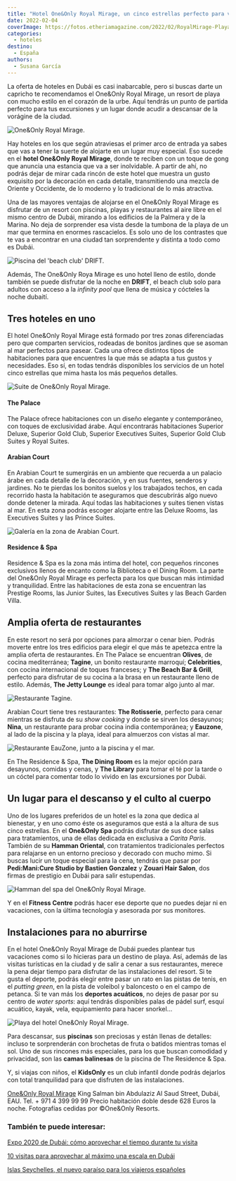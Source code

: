 ```yaml
---
title: "Hotel One&Only Royal Mirage, un cinco estrellas perfecto para vivir Dubái con estilo"
date: 2022-02-04
coverImage: https://fotos.etheriamagazine.com/2022/02/RoyalMirage-Playa.jpg
categories: 
  - hoteles
destino: 
  - España
authors: 
  - Susana García
---
```


La oferta de hoteles en Dubái es casi inabarcable, pero si buscas darte un capricho te recomendamos el One&Only Royal Mirage, un resort de playa con mucho estilo en el corazón de la urbe. Aquí tendrás un punto de partida perfecto para tus excursiones y un lugar donde acudir a descansar de la vorágine de la ciudad.

![One&Only Royal Mirage.](https://fotos.etheriamagazine.com/2022/02/RoyalMirage-entrada.jpg "One&Only Royal Mirage.")

Hay hoteles en los que según atraviesas el primer arco de entrada ya sabes que vas a 
tener la suerte de alojarte en un lugar muy especial. Eso sucede en el **hotel One&Only 
Royal Mirage**, donde te reciben con un toque de gong que anuncia una estancia que va a 
ser inolvidable. A partir de ahí, no podrás dejar de mirar cada rincón de este hotel que 
muestra un gusto exquisito por la decoración en cada detalle, transmitiendo una mezcla 
de Oriente y Occidente, de lo moderno y lo tradicional de lo más atractiva. 

Una de las mayores ventajas de alojarse en el One&Only Royal Mirage es disfrutar de un 
resort con piscinas, playas y restaurantes al aire libre en el mismo centro de Dubái, 
mirando a los edificios de la Palmera y de la Marina. No deja de sorprender esa vista 
desde la tumbona de la playa de un mar que termina en enormes rascacielos. Es solo uno 
de los contrastes que te vas a encontrar en una ciudad tan sorprendente y distinta a 
todo como es Dubái. 

![Piscina del 'beach club' DRIFT.](https://fotos.etheriamagazine.com/2022/02/RoyalMirage-Piscina-Drift.jpg "Piscina del 'beach club' DRIFT.")

Además, The One&Only Roya Mirage es uno hotel lleno de estilo, donde también se puede 
disfrutar de la noche en **DRIFT**, el beach club solo para adultos con acceso a la 
_infinity pool_ que llena de música y cócteles la noche dubaití. 

## Tres hoteles en uno

El hotel One&Only Royal Mirage está formado por tres zonas diferenciadas pero que 
comparten servicios, rodeadas de bonitos jardines que se asoman al mar perfectos para 
pasear. Cada una ofrece distintos tipos de habitaciones para que encuentres la que más 
se adapta a tus gustos y necesidades. Eso sí, en todas tendrás disponibles los servicios 
de un hotel cinco estrellas que mima hasta los más pequeños detalles. 

![Suite de One&Only Royal Mirage.](https://fotos.etheriamagazine.com/2022/02/RoyalMirage-Prince-Suite.jpg "Suite de One&Only Royal Mirage.")

#### The Palace

The Palace ofrece habitaciones con un diseño elegante y contemporáneo, con toques de 
exclusividad árabe. Aquí encontrarás habitaciones Superior Deluxe, Superior Gold Club, 
Superior Executives Suites, Superior Gold Club Suites y Royal Suites. 

#### Arabian Court

En Arabian Court te sumergirás en un ambiente que recuerda a un palacio árabe en cada 
detalle de la decoración, y en sus fuentes, senderos y jardines. No te pierdas los 
bonitos suelos y los trabajados techos, en cada recorrido hasta la habitación te 
aseguramos que descubrirás algo nuevo donde detener la mirada. Aquí todas las 
habitaciones y suites tienen vistas al mar. En esta zona podrás escoger alojarte entre 
las Deluxe Rooms, las Executives Suites y las Prince Suites. 

![Galería en la zona de Arabian Court.](https://fotos.etheriamagazine.com/2022/02/RoyalMirage-Arabian-Court-Grand-Gallery.jpg "Galería en la zona de Arabian Court.")

#### Residence & Spa

Residence & Spa es la zona más intima del hotel, con pequeños rincones exclusivos llenos 
de encanto como la Biblioteca o el Dining Room. La parte del One&Only Royal Mirage es 
perfecta para los que buscan más intimidad y tranquilidad. Entre las habitaciones de 
esta zona se encuentran las Prestige Rooms, las Junior Suites, las Executives Suites y 
las Beach Garden Villa. 

## Amplia oferta de restaurantes

En este resort no será por opciones para almorzar o cenar bien. Podrás moverte entre los 
tres edificios para elegir el que más te apetezca entre la amplia oferta de 
restaurantes. En The Palace se encuentran **Olives**, de cocina mediterránea; 
**Tagine**, un bonito restaurante marroquí; **Celebrities**, con cocina internacional de 
toques franceses; y **The Beach Bar & Grill**, perfecto para disfrutar de su cocina a la 
brasa en un restaurante lleno de estilo. Además, **The Jetty Lounge** es ideal para 
tomar algo junto al mar. 

![Restaurante Tagine.](https://fotos.etheriamagazine.com/2022/02/RoyalMirage-Tagine.jpg "Restaurante Tagine.")

Arabian Court tiene tres restaurantes: **The Rotisserie**, perfecto para cenar mientras 
se disfruta de su _show cooking_ y donde se sirven los desayunos; **Nina**, un 
restaurante para probar cocina india contemporánea; y **Eauzone**, al lado de la piscina 
y la playa, ideal para almuerzos con vistas al mar. 

![Restaurante EauZone, junto a la piscina y el mar.](https://fotos.etheriamagazine.com/2022/02/RoyalMirage-EauZone.jpg "Restaurante EauZone, junto a la piscina y el mar.")

En The Residence & Spa, **The Dining Room** es la mejor opción para desayunos, comidas y 
cenas, y **The Library** para tomar el té por la tarde o un cóctel para comentar todo lo 
vivido en las excursiones por Dubái. 

## Un lugar para el descanso y el culto al cuerpo

Uno de los lugares preferidos de un hotel es la zona que dedica al bienestar, y en uno 
como éste os aseguramos que está a la altura de sus cinco estrellas. En el **One&Only 
Spa** podrás disfrutar de sus doce salas para tratamientos, una de ellas dedicada en 
exclusiva a _Carita Paris_. También de su **Hamman Oriental**, con tratamientos 
tradicionales perfectos para relajarse en un entorno precioso y decorado con mucho mimo. 
Si buscas lucir un toque especial para la cena, tendrás que pasar por **Pedi:Mani:Cure 
Studio by Bastien Gonzalez** y **Zouari Hair Salon**, dos firmas de prestigio en Dubái 
para salir estupendas. 

![Hamman del spa del One&Only Royal Mirage.](https://fotos.etheriamagazine.com/2022/02/RoyalMirage-Spa-Hammam.jpg "Hamman del spa del One&Only Royal Mirage.")

Y en el **Fitness Centre** podrás hacer ese deporte que no puedes dejar ni en 
vacaciones, con la última tecnología y asesorada por sus monitores. 

## Instalaciones para no aburrirse

En el hotel One&Only Royal Mirage de Dubái puedes plantear tus vacaciones como si lo 
hicieras para un destino de playa. Así, además de las visitas turísticas en la ciudad y 
de salir a cenar a sus restaurantes, merece la pena dejar tiempo para disfrutar de las 
instalaciones del resort. Si te gusta el deporte, podrás elegir entre pasar un rato en 
las pistas de tenis, en el _putting green_, en la pista de voleibol y baloncesto o en el 
campo de petanca. Si te van más los **deportes acuáticos**, no dejes de pasar por su 
centro de _water sports_: aquí tendrás disponibles palas de pádel surf, esquí acuático, 
kayak, vela, equipamiento para hacer snorkel… 

![Playa del hotel One&Only Royal Mirage.](https://fotos.etheriamagazine.com/2022/02/RoyalMirage-Playa.jpg "Playa del hotel One&Only Royal Mirage.")

Para descansar, sus **piscinas** son preciosas y están llenas de detalles: incluso te 
sorprenderán con brochetas de fruta o batidos mientras tomas el sol. Uno de sus rincones 
más especiales, para los que buscan comodidad y privacidad, son las **camas balinesas** 
de la piscina de The Residence & Spa. 

Y, si viajas con niños, el **KidsOnly** es un club infantil donde podrás dejarlos con 
total tranquilidad para que disfruten de las instalaciones. 

[One&Only Royal Mirage](https://www.oneandonlyresorts.com/royal-mirage) King Salman bin 
Abdulaziz Al Saud Street, Dubái, EAU. Tel. + 971 4 399 99 99 Precio habitación doble 
desde 628 Euros la noche. Fotografías cedidas por ©One&Only Resorts. 

### También te puede interesar:

[Expo 2020 de Dubái: cómo aprovechar el tiempo durante tu 
visita](https://etheriamagazine.com/2021/12/20/visita-a-expo-2020-dubai/) 

[10 visitas para aprovechar al máximo una escala en 
Dubái](https://etheriamagazine.com/2019/05/31/como-aprovechar-una-escala-en-dubai/) 

[Islas Seychelles, el nuevo paraíso para los viajeros 
españoles](https://etheriamagazine.com/2020/11/16/islas-seychelles-un-viaje-de-lujo-al-paraiso/)
